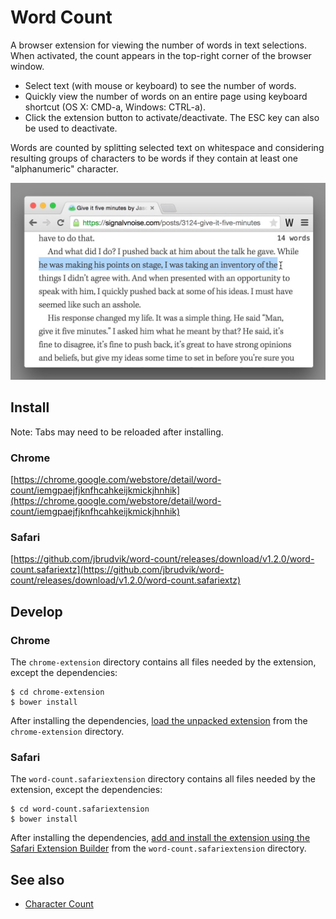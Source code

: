# Word Count

A browser extension for viewing the number of words in text selections. When activated, the count appears in the top-right corner of the browser window.

- Select text (with mouse or keyboard) to see the number of words.
- Quickly view the number of words on an entire page using keyboard shortcut (OS X: CMD-a, Windows: CTRL-a).
- Click the extension button to activate/deactivate. The ESC key can also be used to deactivate.

Words are counted by splitting selected text on whitespace and considering resulting groups of characters to be words if they contain at least one "alphanumeric" character.

<img src="https://raw.githubusercontent.com/jbrudvik/word-count/master/screenshots/chrome/line-selected-1280x800.jpg" alt="Word Count Chrome screenshot" width="640"/>

## Install

Note: Tabs may need to be reloaded after installing.

### Chrome

[https://chrome.google.com/webstore/detail/word-count/iemgpaejfjknfhcahkeijkmickjhnhik](https://chrome.google.com/webstore/detail/word-count/iemgpaejfjknfhcahkeijkmickjhnhik)

### Safari

[https://github.com/jbrudvik/word-count/releases/download/v1.2.0/word-count.safariextz](https://github.com/jbrudvik/word-count/releases/download/v1.2.0/word-count.safariextz)


## Develop

### Chrome

The `chrome-extension` directory contains all files needed by the extension, except the dependencies:

    $ cd chrome-extension
    $ bower install

After installing the dependencies, [load the unpacked extension](https://developer.chrome.com/extensions/getstarted#unpacked) from the `chrome-extension` directory.

### Safari

The `word-count.safariextension` directory contains all files needed by the extension, except the dependencies:

    $ cd word-count.safariextension
    $ bower install

After installing the dependencies, [add and install the extension using the Safari Extension Builder](https://developer.apple.com/library/safari/documentation/Tools/Conceptual/SafariExtensionGuide/UsingExtensionBuilder/UsingExtensionBuilder.html#//apple_ref/doc/uid/TP40009977-CH2-SW5) from the `word-count.safariextension` directory.

## See also

- [Character Count](https://github.com/jbrudvik/character-count)
